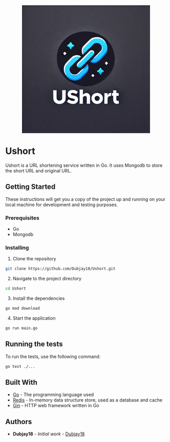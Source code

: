 <img src="./views/images/ushort.png" height="400px" width="400px" style="display: block; margin-left: auto; margin-right: auto; margin-bottom: 5px;"/>

# Ushort

Ushort is a URL shortening service written in Go. It uses Mongodb to store the short URL and original URL.

## Getting Started

These instructions will get you a copy of the project up and running on your local machine for development and testing purposes.

### Prerequisites

- Go
- Mongodb

### Installing

1. Clone the repository

```bash
git clone https://github.com/Dubjay18/Ushort.git
```

2. Navigate to the project directory

```bash
cd Ushort
```

3. Install the dependencies

```bash
go mod download
```

4. Start the application

```bash
go run main.go
```

## Running the tests

To run the tests, use the following command:

```bash
go test ./...
```

## Built With

- [Go](https://golang.org/) - The programming language used
- [Redis](https://redis.io/) - In-memory data structure store, used as a database and cache
- [Gin](https://github.com/gin-gonic/gin) - HTTP web framework written in Go

## Authors

- **Dubjay18** - _Initial work_ - [Dubjay18](https://github.com/Dubjay18)
